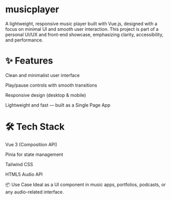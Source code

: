 
# musicplayer

A lightweight, responsive music player built with Vue.js, designed with a focus on minimal UI and smooth user interaction.
This project is part of a personal UI/UX and front-end showcase, emphasizing clarity, accessibility, and performance.

# ✨ Features
Clean and minimalist user interface

Play/pause controls with smooth transitions

Responsive design (desktop & mobile)

Lightweight and fast — built as a Single Page App

# 🛠️ Tech Stack
Vue 3 (Composition API)

Pinia for state management

Tailwind CSS

HTML5 Audio API

📦 Use Case
Ideal as a UI component in music apps, portfolios, podcasts, or any audio-related interface.

